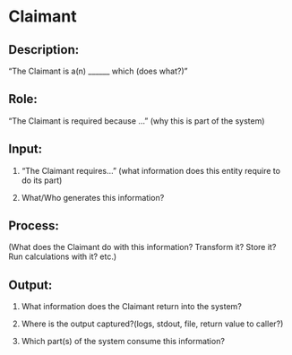 # Claimant


## Description:

“The Claimant
 is a(n) ______ which (does what?)”

## Role:

“The Claimant
 is required because …” (why this is part of the system)

## Input:

1. “The Claimant
 requires…” (what information does this entity require to do its part)

2. What/Who generates this information?

## Process:

(What does the Claimant
 do with this information? Transform it? Store it? Run calculations with it? etc.)

## Output:

1. What information does the Claimant
 return into the system? 

2. Where is the output captured?(logs, stdout, file, return value to caller?) 

3. Which part(s) of the system consume this information?